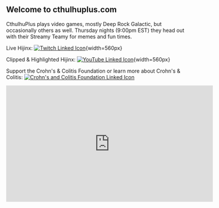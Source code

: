 ## Welcome to cthulhuplus.com

CthulhuPlus plays video games, mostly Deep Rock Galactic, but occasionally others as well. Thursday nights (9:00pm EST) they head out with their Streamy Teamy for memes and fun times.

Live Hijinx: 
[![Twitch Linked Icon](https://image.flaticon.com/icons/png/512/356/356001.png)](https://twitch.tv/cthulhuplus){width=560px}

Clipped & Highlighted Hijinx: 
[![YouTube Linked Icon](https://image.flaticon.com/icons/png/512/187/187209.png)](https://youtube.com/cthulhuplus){width=560px}

Support the Crohn's & Colitis Foundation or learn more about Crohn's & Colitis: 
[![Crohn's and Colitis Foundation Linked Icon](https://receptrx.com/wp-content/uploads/2019/02/crohns_colitis_foundation_logo.png)](https://www.crohnscolitisfoundation.org/)

<p>
<!-- Add a placeholder for the Twitch embed -->
<div id="twitch-embed"></div>
<!-- Load the Twitch embed script -->
<script src="https://player.twitch.tv/js/embed/v1.js"></script>

<!-- Create a Twitch.Player object. This will render within the placeholder div -->
<script type="text/javascript">
  new Twitch.Player("twitch-embed", {
    channel: "cthulhuplus"
  });
</script>
<p>

<iframe width="560" height="315" src="https://www.youtube.com/embed/pu6Cdz1FeNQ" title="YouTube video player" frameborder="0" allow="accelerometer; clipboard-write; encrypted-media; gyroscope; picture-in-picture" allowfullscreen></iframe>
